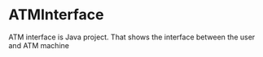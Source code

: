 # ATMInterface
ATM interface is Java project. That shows the interface between the user and ATM machine
